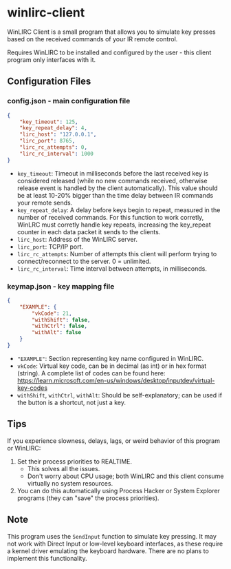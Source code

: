 # winlirc-client

WinLIRC Client is a small program that allows you to simulate key presses based on the received commands of your IR remote control.

Requires WinLIRC to be installed and configured by the user - this client program only interfaces with it.

## Configuration Files

### config.json - main configuration file

```json
{
    "key_timeout": 125,
    "key_repeat_delay": 4,
    "lirc_host": "127.0.0.1",
    "lirc_port": 8765,
    "lirc_rc_attempts": 0,
    "lirc_rc_interval": 1000
}
```

- `key_timeout`: Timeout in milliseconds before the last received key is considered released (while no new commands received, otherwise release event is handled by the client automatically). This value should be at least 10-20% bigger than the time delay between IR commands your remote sends.
- `key_repeat_delay`: A delay before keys begin to repeat, measured in the number of received commands. For this function to work corretly, WinLRC must corretly handle key repeats, increasing the key_repeat counter in each data packet it sends to the clients.
- `lirc_host`: Address of the WinLIRC server.
- `lirc_port`: TCP/IP port.
- `lirc_rc_attempts`: Number of attempts this client will perform trying to connect/reconnect to the server. 0 = unlimited.
- `lirc_rc_interval`: Time interval between attempts, in milliseconds.

### keymap.json - key mapping file

```json
{
    "EXAMPLE": {
        "vkCode": 21,
        "withShift": false,
        "withCtrl": false,
        "withAlt": false
    }
}
```

- `"EXAMPLE"`: Section representing key name configured in WinLIRC.
- `vkCode`: Virtual key code, can be in decimal (as int) or in hex format (string).
  A complete list of codes can be found here: https://learn.microsoft.com/en-us/windows/desktop/inputdev/virtual-key-codes
- `withShift`, `withCtrl`, `withAlt`: Should be self-explanatory; can be used if the button is a shortcut, not just a key.

## Tips

If you experience slowness, delays, lags, or weird behavior of this program or WinLIRC:

1. Set their process priorities to REALTIME.
   - This solves all the issues.
   - Don't worry about CPU usage; both WinLIRC and this client consume virtually no system resources.
2. You can do this automatically using Process Hacker or System Explorer programs (they can "save" the process priorities).

## Note

This program uses the `SendInput` function to simulate key pressing. It may not work with Direct Input or low-level keyboard interfaces, as these require a kernel driver emulating the keyboard hardware. There are no plans to implement this functionality.

